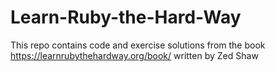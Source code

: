 # Learn-Ruby-the-Hard-Way
This repo contains code and exercise solutions from the book https://learnrubythehardway.org/book/ written by Zed Shaw
